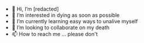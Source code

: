- 👋 Hi, I’m [redacted]
- 👀 I’m interested in dying as soon as possible
- 🌱 I’m currently learning easy ways to unalive myself
- 💞️ I’m looking to collaborate on my death
- 📫 How to reach me ... please don't
